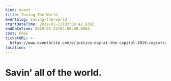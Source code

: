 ```yaml
---
kind: event
title: Saving The World
eventSlug: saving-the-world
startDateTime: 2019-01-22T03:00:42.839Z
endDateTime: 2019-01-22T04:00:00.000Z
cost: FREE
ticketURL: >-
  https://www.eventbrite.com/e/justice-day-at-the-capitol-2019-registration-52325419739?aff=ebdssbdestsearch
location: ''
---
```

# Savin' all of the world.
